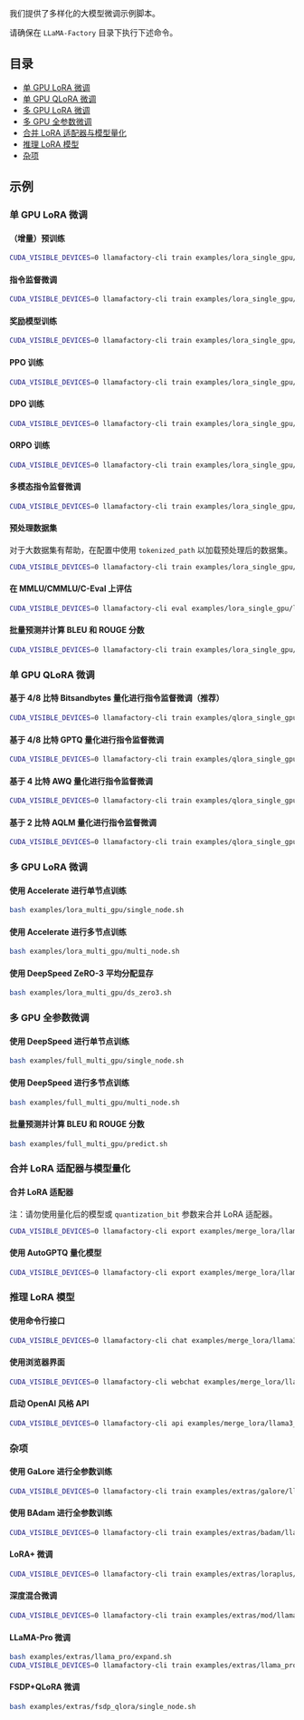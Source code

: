 我们提供了多样化的大模型微调示例脚本。

请确保在 `LLaMA-Factory` 目录下执行下述命令。

## 目录

- [单 GPU LoRA 微调](#单-gpu-lora-微调)
- [单 GPU QLoRA 微调](#单-gpu-qlora-微调)
- [多 GPU LoRA 微调](#多-gpu-lora-微调)
- [多 GPU 全参数微调](#多-gpu-全参数微调)
- [合并 LoRA 适配器与模型量化](#合并-lora-适配器与模型量化)
- [推理 LoRA 模型](#推理-lora-模型)
- [杂项](#杂项)

## 示例

### 单 GPU LoRA 微调

#### （增量）预训练

```bash
CUDA_VISIBLE_DEVICES=0 llamafactory-cli train examples/lora_single_gpu/llama3_lora_pretrain.yaml
```

#### 指令监督微调

```bash
CUDA_VISIBLE_DEVICES=0 llamafactory-cli train examples/lora_single_gpu/llama3_lora_sft.yaml
```

#### 奖励模型训练

```bash
CUDA_VISIBLE_DEVICES=0 llamafactory-cli train examples/lora_single_gpu/llama3_lora_reward.yaml
```

#### PPO 训练

```bash
CUDA_VISIBLE_DEVICES=0 llamafactory-cli train examples/lora_single_gpu/llama3_lora_ppo.yaml
```

#### DPO 训练

```bash
CUDA_VISIBLE_DEVICES=0 llamafactory-cli train examples/lora_single_gpu/llama3_lora_dpo.yaml
```

#### ORPO 训练

```bash
CUDA_VISIBLE_DEVICES=0 llamafactory-cli train examples/lora_single_gpu/llama3_lora_orpo.yaml
```

#### 多模态指令监督微调

```bash
CUDA_VISIBLE_DEVICES=0 llamafactory-cli train examples/lora_single_gpu/llava1_5_lora_sft.yaml
```

#### 预处理数据集

对于大数据集有帮助，在配置中使用 `tokenized_path` 以加载预处理后的数据集。

```bash
CUDA_VISIBLE_DEVICES=0 llamafactory-cli train examples/lora_single_gpu/llama3_preprocess.yaml
```

#### 在 MMLU/CMMLU/C-Eval 上评估

```bash
CUDA_VISIBLE_DEVICES=0 llamafactory-cli eval examples/lora_single_gpu/llama3_lora_eval.yaml
```

#### 批量预测并计算 BLEU 和 ROUGE 分数

```bash
CUDA_VISIBLE_DEVICES=0 llamafactory-cli train examples/lora_single_gpu/llama3_lora_predict.yaml
```

### 单 GPU QLoRA 微调

#### 基于 4/8 比特 Bitsandbytes 量化进行指令监督微调（推荐）

```bash
CUDA_VISIBLE_DEVICES=0 llamafactory-cli train examples/qlora_single_gpu/llama3_lora_sft_bitsandbytes.yaml
```

#### 基于 4/8 比特 GPTQ 量化进行指令监督微调

```bash
CUDA_VISIBLE_DEVICES=0 llamafactory-cli train examples/qlora_single_gpu/llama3_lora_sft_gptq.yaml
```

#### 基于 4 比特 AWQ 量化进行指令监督微调

```bash
CUDA_VISIBLE_DEVICES=0 llamafactory-cli train examples/qlora_single_gpu/llama3_lora_sft_awq.yaml
```

#### 基于 2 比特 AQLM 量化进行指令监督微调

```bash
CUDA_VISIBLE_DEVICES=0 llamafactory-cli train examples/qlora_single_gpu/llama3_lora_sft_aqlm.yaml
```

### 多 GPU LoRA 微调

#### 使用 Accelerate 进行单节点训练

```bash
bash examples/lora_multi_gpu/single_node.sh
```

#### 使用 Accelerate 进行多节点训练

```bash
bash examples/lora_multi_gpu/multi_node.sh
```

#### 使用 DeepSpeed ZeRO-3 平均分配显存

```bash
bash examples/lora_multi_gpu/ds_zero3.sh
```

### 多 GPU 全参数微调

#### 使用 DeepSpeed 进行单节点训练

```bash
bash examples/full_multi_gpu/single_node.sh
```

#### 使用 DeepSpeed 进行多节点训练

```bash
bash examples/full_multi_gpu/multi_node.sh
```

#### 批量预测并计算 BLEU 和 ROUGE 分数

```bash
bash examples/full_multi_gpu/predict.sh
```

### 合并 LoRA 适配器与模型量化

#### 合并 LoRA 适配器

注：请勿使用量化后的模型或 `quantization_bit` 参数来合并 LoRA 适配器。

```bash
CUDA_VISIBLE_DEVICES=0 llamafactory-cli export examples/merge_lora/llama3_lora_sft.yaml
```

#### 使用 AutoGPTQ 量化模型

```bash
CUDA_VISIBLE_DEVICES=0 llamafactory-cli export examples/merge_lora/llama3_gptq.yaml
```

### 推理 LoRA 模型

#### 使用命令行接口

```bash
CUDA_VISIBLE_DEVICES=0 llamafactory-cli chat examples/merge_lora/llama3_lora_sft.yaml
```

#### 使用浏览器界面

```bash
CUDA_VISIBLE_DEVICES=0 llamafactory-cli webchat examples/merge_lora/llama3_lora_sft.yaml
```

#### 启动 OpenAI 风格 API

```bash
CUDA_VISIBLE_DEVICES=0 llamafactory-cli api examples/merge_lora/llama3_lora_sft.yaml
```

### 杂项

#### 使用 GaLore 进行全参数训练

```bash
CUDA_VISIBLE_DEVICES=0 llamafactory-cli train examples/extras/galore/llama3_full_sft.yaml
```

#### 使用 BAdam 进行全参数训练

```bash
CUDA_VISIBLE_DEVICES=0 llamafactory-cli train examples/extras/badam/llama3_full_sft.yaml
```

#### LoRA+ 微调

```bash
CUDA_VISIBLE_DEVICES=0 llamafactory-cli train examples/extras/loraplus/llama3_lora_sft.yaml
```

#### 深度混合微调

```bash
CUDA_VISIBLE_DEVICES=0 llamafactory-cli train examples/extras/mod/llama3_full_sft.yaml
```

#### LLaMA-Pro 微调

```bash
bash examples/extras/llama_pro/expand.sh
CUDA_VISIBLE_DEVICES=0 llamafactory-cli train examples/extras/llama_pro/llama3_freeze_sft.yaml
```

#### FSDP+QLoRA 微调

```bash
bash examples/extras/fsdp_qlora/single_node.sh
```
